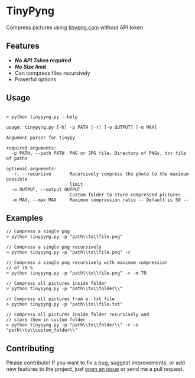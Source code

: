 # TinyPyng
Compress pictures using [tinypng.com](https://tinypng.com/) without API token

## Features
- ***No API Token required***
- ***No Size limit***
- Can compress files recursively
- Powerful options

## Usage
```console

> python tinypyng.py --help

usage: tinypyng.py [-h] -p PATH [-r] [-o OUTPUT] [-m MAX]

Argument parser for tinypy

required arguments:
  -p PATH, --path PATH  PNG or JPG file, Directory of PNGs, txt file of paths

optional arguments:
  -r, --recursive       Recursively compress the photo to the maximum possible
                        limit
  -o OUTPUT, --output OUTPUT
                        Custom folder to store compressed pictures
  -m MAX, --max MAX     Maximum compression ratio -- Default is 50 --
```

## Examples
```console
// Compress a single png
> python tinypyng.py -p "path\\to\\file.png"

// Compress a single png recursively
> python tinypyng.py -p "path\\to\\file.png" -r

// Compress a single png recursively with maximum compression
// of 70 %
> python tinypyng.py -p "path\\to\\file.png" -r -m 70

// Compress all pictures inside folder
> python tinypyng.py -p "path\\to\\folder\\"

// Compress all pictures from a .txt file
> python tinypyng.py -p "path\\to\\file.txt"

// Compress all pictures inside folder recursively and
// store them in custom folder
> python tinypyng.py -p "path\\to\\folder\\" -r -o "path\\to\\custom_folder\\"
```
## Contributing
Please contribute! If you want to fix a bug, suggest improvements, or add new features to the project, just [open an issue](https://github.com/elmoiv/tinypyng/issues) or send me a pull request.

